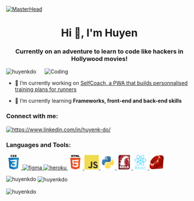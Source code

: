 [![MasterHead](https://media.giphy.com/headers/GitHub/w8ZJLtJbmuph.gif)](https://www.linkedin.com/in/huyenk-do/)
<h1 align="center">Hi 👋, I'm Huyen</h1>
<h3 align="center">Currently on an adventure to learn to code like hackers in Hollywood movies!</h3>
<img align="right" alt="Coding" width="400" src="https://media.tenor.com/Bpbu2-YNL6cAAAAM/hacker-pupper-dog.gif">

<p align="left"> <img src="https://komarev.com/ghpvc/?username=huyenkdo&label=Profile%20views&color=0e75b6&style=flat" alt="huyenkdo" /> </p>

- 🔭 I’m currently working on [SelfCoach, a PWA that builds personnalised training plans for runners](https://www.selfcoach.tech)

- 🌱 I’m currently learning **Frameworks, front-end and back-end skills**

<h3 align="left">Connect with me:</h3>
<p align="left">
<a href="https://linkedin.com/in/https://www.linkedin.com/in/huyenk-do/" target="blank"><img align="center" src="https://raw.githubusercontent.com/rahuldkjain/github-profile-readme-generator/master/src/images/icons/Social/linked-in-alt.svg" alt="https://www.linkedin.com/in/huyenk-do/" height="30" width="40" /></a>
</p>

<h3 align="left">Languages and Tools:</h3>
<p align="left"> <a href="https://www.w3schools.com/css/" target="_blank" rel="noreferrer"> <img src="https://raw.githubusercontent.com/devicons/devicon/master/icons/css3/css3-original-wordmark.svg" alt="css3" width="40" height="40"/> </a> <a href="https://www.figma.com/" target="_blank" rel="noreferrer"> <img src="https://www.vectorlogo.zone/logos/figma/figma-icon.svg" alt="figma" width="40" height="40"/> </a> <a href="https://heroku.com" target="_blank" rel="noreferrer"> <img src="https://www.vectorlogo.zone/logos/heroku/heroku-icon.svg" alt="heroku" width="40" height="40"/> </a> <a href="https://www.w3.org/html/" target="_blank" rel="noreferrer"> <img src="https://raw.githubusercontent.com/devicons/devicon/master/icons/html5/html5-original-wordmark.svg" alt="html5" width="40" height="40"/> </a> <a href="https://developer.mozilla.org/en-US/docs/Web/JavaScript" target="_blank" rel="noreferrer"> <img src="https://raw.githubusercontent.com/devicons/devicon/master/icons/javascript/javascript-original.svg" alt="javascript" width="40" height="40"/> </a> <a href="https://www.python.org" target="_blank" rel="noreferrer"> <img src="https://raw.githubusercontent.com/devicons/devicon/master/icons/python/python-original.svg" alt="python" width="40" height="40"/> </a> <a href="https://rubyonrails.org" target="_blank" rel="noreferrer"> <img src="https://raw.githubusercontent.com/devicons/devicon/master/icons/rails/rails-original-wordmark.svg" alt="rails" width="40" height="40"/> </a> <a href="https://reactjs.org/" target="_blank" rel="noreferrer"> <img src="https://raw.githubusercontent.com/devicons/devicon/master/icons/react/react-original-wordmark.svg" alt="react" width="40" height="40"/> </a> <a href="https://www.ruby-lang.org/en/" target="_blank" rel="noreferrer"> <img src="https://raw.githubusercontent.com/devicons/devicon/master/icons/ruby/ruby-original.svg" alt="ruby" width="40" height="40"/> </a> </p>

<p><img align="left" src="https://github-readme-stats.vercel.app/api/top-langs?username=huyenkdo&show_icons=true&locale=en&layout=compact" alt="huyenkdo" /></p>

<p>&nbsp;<img align="center" src="https://github-readme-stats.vercel.app/api?username=huyenkdo&show_icons=true&locale=en" alt="huyenkdo" /></p>

<p><img align="center" src="https://github-readme-streak-stats.herokuapp.com/?user=huyenkdo&" alt="huyenkdo" /></p>
